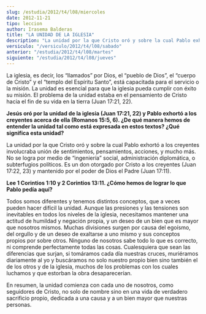 ```yaml
---
slug: /estudia/2012/t4/l08/miercoles
date: 2012-11-21
tipo: leccion
author: Irasema Balderas
title: "LA UNIDAD DE LA IGLESIA"
description: "La unidad por la que Cristo oró y sobre la cual Pablo exhortó a los creyentes involucraba unión de sentimientos, pensamientos, acciones, y mucho más. No se logra por medio de “ingeniería” social, administración diplomática, o subterfugios políticos."
versiculo: "/versiculo/2012/t4/l08/sabado"
anterior: "/estudia/2012/t4/l08/martes"
siguiente: "/estudia/2012/t4/l08/jueves"
---
```


La iglesia, es decir, los “llamados” por Dios, el “pueblo de Dios”, el “cuerpo de Cristo” y el “templo del Espíritu Santo”, está capacitada para el servicio o la misión. La unidad es esencial para que la iglesia pueda cumplir con éxito su misión. El problema de la unidad estaba en el pensamiento de Cristo hacia el fin de su vida en la tierra (Juan 17:21, 22).

**Jesús oró por la unidad de la iglesia (Juan 17:21, 22) y Pablo exhortó a los creyentes acerca de ella (Romanos 15:5, 6). ¿De qué manera hemos de entender la unidad tal como está expresada en estos textos? ¿Qué significa esta unidad?**

La unidad por la que Cristo oró y sobre la cual Pablo exhortó a los creyentes involucraba unión de sentimientos, pensamientos, acciones, y mucho más. No se logra por medio de “ingeniería” social, administración diplomática, o subterfugios políticos. Es un don otorgado por Cristo a los creyentes (Juan 17:22, 23) y mantenido por el poder de Dios el Padre (Juan 17:11).

**Lee 1 Corintios 1:10 y 2 Corintios 13:11. ¿Cómo hemos de lograr lo que Pablo pedía aquí?**

Todos somos diferentes y tenemos distintos conceptos, que a veces pueden hacer difícil la unidad. Aunque las presiones y las tensiones son inevitables en todos los niveles de la iglesia, necesitamos mantener una actitud de humildad y negación propia, y un deseo de un bien que es mayor que nosotros mismos. Muchas divisiones surgen por causa del egoísmo, del orgullo y de un deseo de exaltarse a uno mismo y sus conceptos propios por sobre otros. Ninguno de nosotros sabe todo lo que es correcto, ni comprende perfectamente todas las cosas. Cualesquiera que sean las diferencias que surjan, si tomáramos cada día nuestras cruces, muriéramos diariamente al yo y buscáramos no solo nuestro propio bien sino también el de los otros y de la iglesia, muchos de los problemas con los cuales luchamos y que estorban la obra desaparecerían.

En resumen, la unidad comienza con cada uno de nosotros, como seguidores de Cristo, no solo de nombre sino en una vida de verdadero sacrificio propio, dedicada a una causa y a un bien mayor que nuestras personas.
